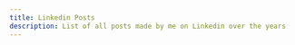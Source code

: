 ```yaml
---
title: Linkedin Posts
description: List of all posts made by me on Linkedin over the years
---
```


